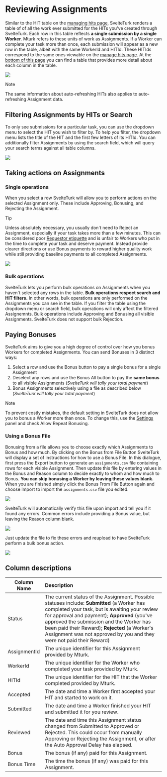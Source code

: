 # Reviewing Assignments

Similar to the HIT table on the [managing hits page](manage-hits.md), SvelteTurk renders a table of of all the work ever submitted for the HITs you've created through SvelteTurk. Each row in this table reflects **a single submission by a single Worker.** Mturk refers to these units of work as Assignments. If a Worker can complete your task more than once, each submission will appear as a new row in the table, albeit with the same WorkerId and HITId. These HITIds correspond to the same ones viewable on the [manage hits page](manage-hits.md). At the [bottom of this page](#column-descriptions) you can find a table that provides more detail about each column in the table. 

![](/assets/manageassts.png)

> [!NOTE]
> The same information about auto-refreshing HITs also applies to auto-refreshing Assignment data.

## Filtering Assignments by HITs or Search

To only see submissions for a particular task, you can use the dropdown menu to select the HIT you wish to filter by. To help you filter, the dropdown menu lists the title of the HIT and the first few letters of its HITId. You can additionally filter Assignments by using the search field, which will query your search terms against all table columns.


![](assets/manageasstsFilterHIT.png)

## Taking actions on Assignments


### Single operations

When you select a row SvelteTurk will allow you to perform actions on the selected Assignment only. These include Approving, Bonusing, and Rejecting the Assignment. 

> [!TIP]
> Unless absolutely necessary, you usually don't need to Reject an Assignment, especially if your task takes more than a few minutes. This can be considered poor [Requestor etiquette](etiquette.md) and is unfair to Workers who put in the time to complete your task and deserve payment. Instead provide clearer directions or use Bonus payments to reward higher quality work while still providing baseline payments to all completed Assignments.

![](assets/manageasstsRowSelected.png)

### Bulk operations

SvelteTurk lets you perform bulk operations on Assignments when you haven't selected any rows in the table. **Bulk operations respect search and HIT filters.** In other words, bulk operations are only performed on the Assignments you can see in the table. If you filter the table using the dropdown menu or search field, bulk operations will only affect the filtered Assignemnts. Bulk operations include Approving and Bonusing all visible Assignments. SvelteTurk does not support bulk Rejection. 

## Paying Bonuses

SvelteTurk aims to give you a high degree of control over how you bonus Workers for completed Assignments. You can send Bonuses in 3 distinct ways:


1. Select a row and use the Bonus button to pay a single bonus for a single Assignment  
2. Deselect any rows and use the Bonus All button to pay the **same bonus** to all visible Assignments (*SvelteTurk will tally your total payment*)  
3. Bonus Assignments selectively using a file as described below (*SvelteTurk will tally your total payment*) 

> [!NOTE]
> To prevent costly mistakes, the default setting in SvelteTurk does not allow you to bonus a Worker more than once. To change this, use the [Settings](settings.md) panel and check Allow Repeat Bonusing. 

### Using a Bonus File

Bonusing from a file allows you to choose exactly which Assignments to Bonus and how much. By clicking on the Bonus from File Button SvelteTurk will display a set of instructions for how to use a Bonus File. In this dialogue, first press the Export button to generate an `assignments.csv` file containing rows for each visible Assignment. Then update this file by entering values in the Bonus and Reason column to decide exactly to whom and how much to Bonus. **You can skip bonusing a Worker by leaving these values blank.** When you are finished simply click the Bonus From File Button again and choose Import to import the `assignments.csv` file you edited.


![](assets/manageAsstsExportImport.png)

SvelteTurk will automatically verify this file upon import and tell you if it found any errors. Common errors include providing a Bonus value, but leaving the Reason column blank.

![](assets/manageasstsImportError.png)

Just update the file to fix these errors and reupload to have SvelteTurk perform a bulk bonus action.

![](assets/manageasstsImport.png)

## Column descriptions

| Column Name  | Description                                                                                                                                                                                                                                                                                                                                                        |
| ------------ | :----------------------------------------------------------------------------------------------------------------------------------------------------------------------------------------------------------------------------------------------------------------------------------------------------------------------------------------------------------------- |
| Status       | The current status of the Assignment. Possible statuses include: **Submitted** (a Worker has completed your task, but is awaiting your review for approval and payment); **Approved** (you've approved the submission and the Worker has been paid their Reward); **Rejected** (a Worker's Assignment was not approved by you and they were not paid their Reward) |
| AssignmentId | The unique identifier for this Assignment provided by Mturk.                                                                                                                                                                                                                                                                                                       |
| WorkerId     | The unique identifier for the Worker who completed your task provided by Mturk.                                                                                                                                                                                                                                                                                    |
| HITId        | The unique identifier for the HIT that the Worker completed provided by Mturk.                                                                                                                                                                                                                                                                                     |
| Accepted     | The date and time a Worker first accepted your HIT and started to work on it.                                                                                                                                                                                                                                                                                 |
| Submitted    | The date and time a Worker finished your HIT and submitted it for you review.                                                                                                                                                                                                                                                                                      |
| Reviewed     | The date and time this Assignment status changed from Submitted to Approved or Rejected. This could occur from manually Approving or Rejecting the Assignment, or after the Auto Approval Delay has elapsed.                                                                                                                                                       |
| Bonus        | The bonus (if any) paid for this Assignment.                                                                                                                                                                                                                                                                                                                       |
| Bonus Time   | The time the bonus (if any) was paid for this Assignment.                                                                                                                                                                                                                                                                                                          |